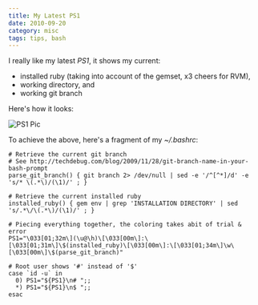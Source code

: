 ```yaml
--- 
title: My Latest PS1
date: 2010-09-20
category: misc
tags: tips, bash
---
```

I really like my latest *PS1*, it shows my current:

* installed ruby (taking into account of the gemset, x3 cheers for RVM),
* working directory, and
* working git branch

Here's how it looks:

![PS1 Pic](/images/ps1.png "My PS1")

To achieve the above, here's a fragment of my *~/.bashrc*:

    # Retrieve the current git branch
    # See http://techdebug.com/blog/2009/11/28/git-branch-name-in-your-bash-prompt
    parse_git_branch() { git branch 2> /dev/null | sed -e '/^[^*]/d' -e 's/* \(.*\)/(\1)/' ; }

    # Retrieve the current installed ruby
    installed_ruby() { gem env | grep 'INSTALLATION DIRECTORY' | sed 's/.*\/\(.*\)/(\1)/' ; }

    # Piecing everything together, the coloring takes abit of trial & error
    PS1="\033[01;32m\](\u@\h)\[\033[00m\]:\[\033[01;31m\]\$(installed_ruby)\[\033[00m\]:\[\033[01;34m\]\w\[\033[00m\]\$(parse_git_branch)"

    # Root user shows '#' instead of '$'
    case `id -u` in
      0) PS1="${PS1}\n# ";;
      *) PS1="${PS1}\n$ ";;
    esac

